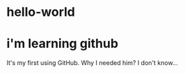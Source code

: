 # hello-world
i'm learning github
====================
It's my first using GitHub.
Why I needed him? I don't know...

